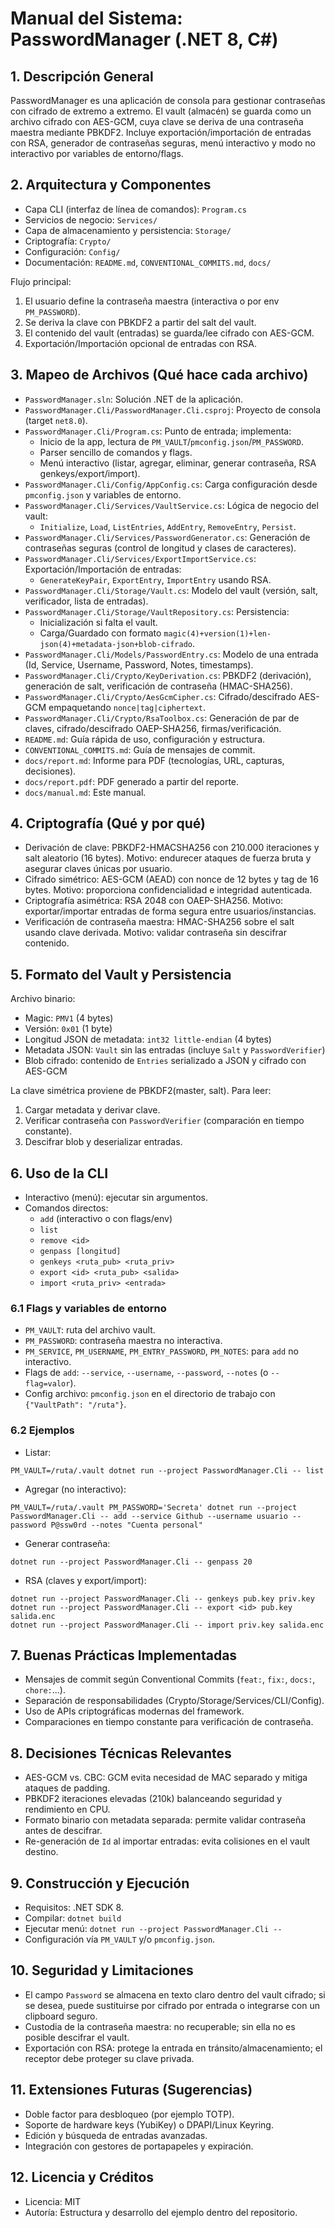 # Manual del Sistema: PasswordManager (.NET 8, C#)

## 1. Descripción General
PasswordManager es una aplicación de consola para gestionar contraseñas con cifrado de extremo a extremo. El vault (almacén) se guarda como un archivo cifrado con AES-GCM, cuya clave se deriva de una contraseña maestra mediante PBKDF2. Incluye exportación/importación de entradas con RSA, generador de contraseñas seguras, menú interactivo y modo no interactivo por variables de entorno/flags.

## 2. Arquitectura y Componentes
- Capa CLI (interfaz de línea de comandos): `Program.cs`
- Servicios de negocio: `Services/`
- Capa de almacenamiento y persistencia: `Storage/`
- Criptografía: `Crypto/`
- Configuración: `Config/`
- Documentación: `README.md`, `CONVENTIONAL_COMMITS.md`, `docs/`

Flujo principal:
1) El usuario define la contraseña maestra (interactiva o por env `PM_PASSWORD`).
2) Se deriva la clave con PBKDF2 a partir del salt del vault.
3) El contenido del vault (entradas) se guarda/lee cifrado con AES-GCM.
4) Exportación/Importación opcional de entradas con RSA.

## 3. Mapeo de Archivos (Qué hace cada archivo)
- `PasswordManager.sln`: Solución .NET de la aplicación.
- `PasswordManager.Cli/PasswordManager.Cli.csproj`: Proyecto de consola (target `net8.0`).
- `PasswordManager.Cli/Program.cs`: Punto de entrada; implementa:
  - Inicio de la app, lectura de `PM_VAULT`/`pmconfig.json`/`PM_PASSWORD`.
  - Parser sencillo de comandos y flags.
  - Menú interactivo (listar, agregar, eliminar, generar contraseña, RSA genkeys/export/import).
- `PasswordManager.Cli/Config/AppConfig.cs`: Carga configuración desde `pmconfig.json` y variables de entorno.
- `PasswordManager.Cli/Services/VaultService.cs`: Lógica de negocio del vault:
  - `Initialize`, `Load`, `ListEntries`, `AddEntry`, `RemoveEntry`, `Persist`.
- `PasswordManager.Cli/Services/PasswordGenerator.cs`: Generación de contraseñas seguras (control de longitud y clases de caracteres).
- `PasswordManager.Cli/Services/ExportImportService.cs`: Exportación/Importación de entradas:
  - `GenerateKeyPair`, `ExportEntry`, `ImportEntry` usando RSA.
- `PasswordManager.Cli/Storage/Vault.cs`: Modelo del vault (versión, salt, verificador, lista de entradas).
- `PasswordManager.Cli/Storage/VaultRepository.cs`: Persistencia:
  - Inicialización si falta el vault.
  - Carga/Guardado con formato `magic(4)+version(1)+len-json(4)+metadata-json+blob-cifrado`.
- `PasswordManager.Cli/Models/PasswordEntry.cs`: Modelo de una entrada (Id, Service, Username, Password, Notes, timestamps).
- `PasswordManager.Cli/Crypto/KeyDerivation.cs`: PBKDF2 (derivación), generación de salt, verificación de contraseña (HMAC-SHA256).
- `PasswordManager.Cli/Crypto/AesGcmCipher.cs`: Cifrado/descifrado AES-GCM empaquetando `nonce|tag|ciphertext`.
- `PasswordManager.Cli/Crypto/RsaToolbox.cs`: Generación de par de claves, cifrado/descifrado OAEP-SHA256, firmas/verificación.
- `README.md`: Guía rápida de uso, configuración y estructura.
- `CONVENTIONAL_COMMITS.md`: Guía de mensajes de commit.
- `docs/report.md`: Informe para PDF (tecnologías, URL, capturas, decisiones).
- `docs/report.pdf`: PDF generado a partir del reporte.
- `docs/manual.md`: Este manual.

## 4. Criptografía (Qué y por qué)
- Derivación de clave: PBKDF2-HMACSHA256 con 210.000 iteraciones y salt aleatorio (16 bytes). Motivo: endurecer ataques de fuerza bruta y asegurar claves únicas por usuario.
- Cifrado simétrico: AES-GCM (AEAD) con nonce de 12 bytes y tag de 16 bytes. Motivo: proporciona confidencialidad e integridad autenticada.
- Criptografía asimétrica: RSA 2048 con OAEP-SHA256. Motivo: exportar/importar entradas de forma segura entre usuarios/instancias.
- Verificación de contraseña maestra: HMAC-SHA256 sobre el salt usando clave derivada. Motivo: validar contraseña sin descifrar contenido.

## 5. Formato del Vault y Persistencia
Archivo binario:
- Magic: `PMV1` (4 bytes)
- Versión: `0x01` (1 byte)
- Longitud JSON de metadata: `int32 little-endian` (4 bytes)
- Metadata JSON: `Vault` sin las entradas (incluye `Salt` y `PasswordVerifier`)
- Blob cifrado: contenido de `Entries` serializado a JSON y cifrado con AES-GCM

La clave simétrica proviene de PBKDF2(master, salt). Para leer:
1) Cargar metadata y derivar clave.
2) Verificar contraseña con `PasswordVerifier` (comparación en tiempo constante).
3) Descifrar blob y deserializar entradas.

## 6. Uso de la CLI
- Interactivo (menú): ejecutar sin argumentos.
- Comandos directos:
  - `add` (interactivo o con flags/env)
  - `list`
  - `remove <id>`
  - `genpass [longitud]`
  - `genkeys <ruta_pub> <ruta_priv>`
  - `export <id> <ruta_pub> <salida>`
  - `import <ruta_priv> <entrada>`

### 6.1 Flags y variables de entorno
- `PM_VAULT`: ruta del archivo vault.
- `PM_PASSWORD`: contraseña maestra no interactiva.
- `PM_SERVICE`, `PM_USERNAME`, `PM_ENTRY_PASSWORD`, `PM_NOTES`: para `add` no interactivo.
- Flags de `add`: `--service`, `--username`, `--password`, `--notes` (o `--flag=valor`).
- Config archivo: `pmconfig.json` en el directorio de trabajo con `{"VaultPath": "/ruta"}`.

### 6.2 Ejemplos
- Listar:
```
PM_VAULT=/ruta/.vault dotnet run --project PasswordManager.Cli -- list
```
- Agregar (no interactivo):
```
PM_VAULT=/ruta/.vault PM_PASSWORD='Secreta' dotnet run --project PasswordManager.Cli -- add --service Github --username usuario --password P@ssw0rd --notes "Cuenta personal"
```
- Generar contraseña:
```
dotnet run --project PasswordManager.Cli -- genpass 20
```
- RSA (claves y export/import):
```
dotnet run --project PasswordManager.Cli -- genkeys pub.key priv.key
dotnet run --project PasswordManager.Cli -- export <id> pub.key salida.enc
dotnet run --project PasswordManager.Cli -- import priv.key salida.enc
```

## 7. Buenas Prácticas Implementadas
- Mensajes de commit según Conventional Commits (`feat:`, `fix:`, `docs:`, `chore:`...).
- Separación de responsabilidades (Crypto/Storage/Services/CLI/Config).
- Uso de APIs criptográficas modernas del framework.
- Comparaciones en tiempo constante para verificación de contraseña.

## 8. Decisiones Técnicas Relevantes
- AES-GCM vs. CBC: GCM evita necesidad de MAC separado y mitiga ataques de padding.
- PBKDF2 iteraciones elevadas (210k) balanceando seguridad y rendimiento en CPU.
- Formato binario con metadata separada: permite validar contraseña antes de descifrar.
- Re-generación de `Id` al importar entradas: evita colisiones en el vault destino.

## 9. Construcción y Ejecución
- Requisitos: .NET SDK 8.
- Compilar: `dotnet build`
- Ejecutar menú: `dotnet run --project PasswordManager.Cli --`
- Configuración vía `PM_VAULT` y/o `pmconfig.json`.

## 10. Seguridad y Limitaciones
- El campo `Password` se almacena en texto claro dentro del vault cifrado; si se desea, puede sustituirse por cifrado por entrada o integrarse con un clipboard seguro.
- Custodia de la contraseña maestra: no recuperable; sin ella no es posible descifrar el vault.
- Exportación con RSA: protege la entrada en tránsito/almacenamiento; el receptor debe proteger su clave privada.

## 11. Extensiones Futuras (Sugerencias)
- Doble factor para desbloqueo (por ejemplo TOTP).
- Soporte de hardware keys (YubiKey) o DPAPI/Linux Keyring.
- Edición y búsqueda de entradas avanzadas.
- Integración con gestores de portapapeles y expiración.

## 12. Licencia y Créditos
- Licencia: MIT
- Autoría: Estructura y desarrollo del ejemplo dentro del repositorio.

